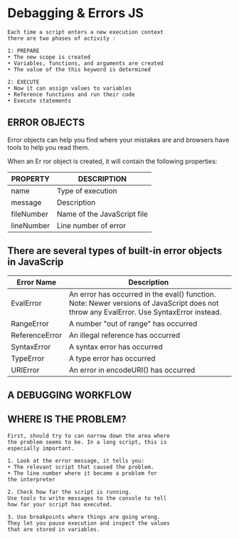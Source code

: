 # Debagging & Errors JS 

```
Each time a script enters a new execution context
there are two phases of activity :

1: PREPARE
• The new scope is created
• Variables, functions, and arguments are created
• The value of the this keyword is determined 

2: EXECUTE
• Now it can assign values to variables
• Reference functions and run their code
• Execute statements
```





## ERROR OBJECTS
Error objects can help you find where your mistakes are
and browsers have tools to help you read them. 


When an Er ror object is created, it will contain the
following properties:

PROPERTY | DESCRIPTION
---------|-----------
name | Type of execution
message | Description
fileNumber | Name of the JavaScript file
lineNumber | Line number of error

## There are several types of built-in error objects in JavaScrip

Error Name |	Description	
----------|-----------
EvalError |	An error has occurred in the eval() function. Note: Newer versions of JavaScript does not throw any EvalError. Use SyntaxError instead.	 
RangeError |	A number "out of range" has occurred	
ReferenceError |	An illegal reference has occurred	
SyntaxError |	A syntax error has occurred	
TypeError	| A type error has occurred	
URIError	| An error in encodeURI() has occurred



## A DEBUGGING WORKFLOW

## WHERE IS THE PROBLEM?
```
First, should try to can narrow down the area where
the problem seems to be. In a long script, this is
especially important.

1. Look at the error message, it tells you:
• The relevant script that caused the problem.
• The line number where it became a problem for
the interpreter

2. Check how far the script is running.
Use tools to write messages to the console to tell
how far your script has executed.

3. Use breakpoints where things are going wrong.
They let you pause execution and inspect the values
that are stored in variables. 
```
